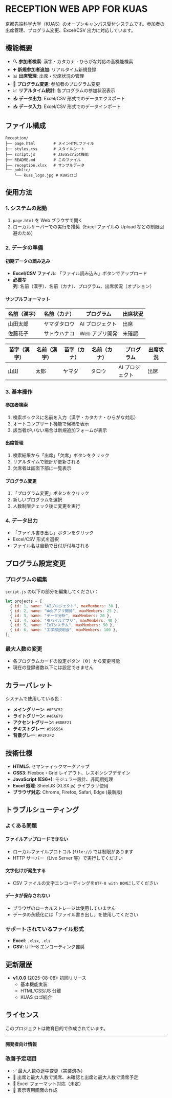 # RECEPTION WEB APP FOR KUAS

京都先端科学大学（KUAS）のオープンキャンパス受付システムです。参加者の出席管理、プログラム変更、Excel/CSV 出力に対応しています。

## 機能概要

- 🔍 **参加者検索**: 漢字・カタカナ・ひらがな対応の高機能検索
- ➕ **新規参加者追加**: リアルタイム新規登録
- 📊 **出席管理**: 出席・欠席状況の管理
- 🔄 **プログラム変更**: 参加者のプログラム変更
- 📈 **リアルタイム統計**: 各プログラムの参加状況表示
- 📤 **データ出力**: Excel/CSV 形式でのデータエクスポート
- 📥 **データ入力**: Excel/CSV 形式でのデータインポート

## ファイル構成

```
Reception/
├── page.html        # メインHTMLファイル
├── styles.css       # スタイルシート
├── script.js        # JavaScript機能
├── README.md        # このファイル
├── reception.xlsx   # サンプルデータ
└── public/
    └── kuas_logo.jpg # KUASロゴ
```

## 使用方法

### 1. システムの起動

1. `page.html` を Web ブラウザで開く
2. ローカルサーバーでの実行を推奨（Excel ファイルの Upload などの制限回避のため）

### 2. データの準備

#### 初期データの読み込み

- **Excel/CSV ファイル**: 「ファイル読み込み」ボタンでアップロード
- **必要な列**: 名前（漢字）、名前（カナ）、プログラム、出席状況（オプション）

#### サンプルフォーマット

| 名前（漢字） | 名前（カナ） | プログラム      | 出席状況 |
| ------------ | ------------ | --------------- | -------- |
| 山田太郎     | ヤマダタロウ | AI プロジェクト | 出席     |
| 佐藤花子     | サトウハナコ | Web アプリ開発  | 未確認   |


| 苗字（漢字） | 名前（漢字） | 苗字（カナ） | 名前（カナ）| 　プログラム      | 出席状況 |
| --- | --- | --- | --- | --- | --- |
| 山田 | 太郎　| ヤマダ | タロウ | AI プロジェクト | 出席　|

### 3. 基本操作

#### 参加者検索

1. 検索ボックスに名前を入力（漢字・カタカナ・ひらがな対応）
2. オートコンプリート機能で候補を表示
3. 該当者がいない場合は新規追加フォームが表示

#### 出席管理

1. 検索結果から「出席」「欠席」ボタンをクリック
2. リアルタイムで統計が更新される
3. 欠席者は画面下部に一覧表示

#### プログラム変更

1. 「プログラム変更」ボタンをクリック
2. 新しいプログラムを選択
3. 人数制限チェック後に変更を実行

### 4. データ出力

- 「ファイル書き出し」ボタンをクリック
- Excel/CSV 形式を選択
- ファイル名は自動で日付が付与される

## プログラム設定変更

### プログラムの編集

`script.js` の以下の部分を編集してください：

```javascript
let projects = [
  { id: 1, name: "AIプロジェクト", maxMembers: 30 },
  { id: 2, name: "Webアプリ開発", maxMembers: 25 },
  { id: 3, name: "データ分析", maxMembers: 20 },
  { id: 4, name: "モバイルアプリ", maxMembers: 40 },
  { id: 5, name: "IoTシステム", maxMembers: 50 },
  { id: 6, name: "工学部説明会", maxMembers: 100 },
];
```

### 最大人数の変更

- 各プログラムカードの設定ボタン（⚙️）から変更可能
- 現在の登録者数以下には設定できません

## カラーパレット

システムで使用している色：

- **メイングリーン**: `#0F8C52`
- **ライトグリーン**: `#46A679`
- **アクセントグリーン**: `#8DBF21`
- **テキストグレー**: `#595554`
- **背景グレー**: `#F2F2F2`

## 技術仕様

- **HTML5**: セマンティックマークアップ
- **CSS3**: Flexbox・Grid レイアウト、レスポンシブデザイン
- **JavaScript (ES6+)**: モジュラー設計、非同期処理
- **Excel 処理**: SheetJS (XLSX.js) ライブラリ使用
- **ブラウザ対応**: Chrome, Firefox, Safari, Edge (最新版)

## トラブルシューティング

### よくある問題

#### ファイルアップロードできない

- ローカルファイルプロトコル (`file://`) では制限があります
- HTTP サーバー（Live Server 等）で実行してください

#### 文字化けが発生する

- CSV ファイルの文字エンコーディングを`UTF-8 with BOM`にしてください

#### データが保存されない

- ブラウザのローカルストレージは使用していません
- データの永続化には「ファイル書き出し」を使用してください

### サポートされているファイル形式

- **Excel**: `.xlsx`, `.xls`
- **CSV**: UTF-8 エンコーディング推奨

## 更新履歴

- **v1.0.0** (2025-08-08): 初回リリース
  - 基本機能実装
  - HTML/CSS/JS 分離
  - KUAS ロゴ統合

## ライセンス

このプロジェクトは教育目的で作成されています。

---

**開発者向け情報**

### 改善予定項目

- ✅ 最大人数の途中変更（実装済み）
- 🔄 出席と最大人数で満席、未確認と出席と最大人数で満席予定
- 🔄 Excel フォーマット対応（未定）
- 🔄 表示専用画面の作成
